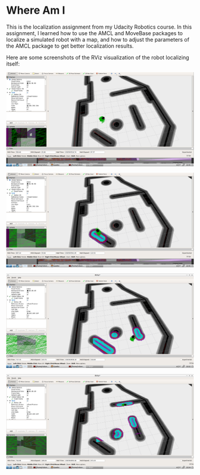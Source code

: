 # Where Am I

This is the localization assignment from my Udacity Robotics course.  In this assignment, I learned how to use the AMCL and MoveBase packages to localize a simulated robot with a map, and how to adjust the parameters of the AMCL package to get better localization results.

Here are some screenshots of the RViz visualization of the robot localizing itself:

![Robot localization](https://github.com/robinlamb/WhereAmI/blob/master/images/localization1.png?raw=true)

![Robot localization](https://github.com/robinlamb/WhereAmI/blob/master/images/localization2.png?raw=true)

![Robot localization](https://github.com/robinlamb/WhereAmI/blob/master/images/localization3.png?raw=true)

![Robot localization](https://github.com/robinlamb/WhereAmI/blob/master/images/localization4.png?raw=true)



